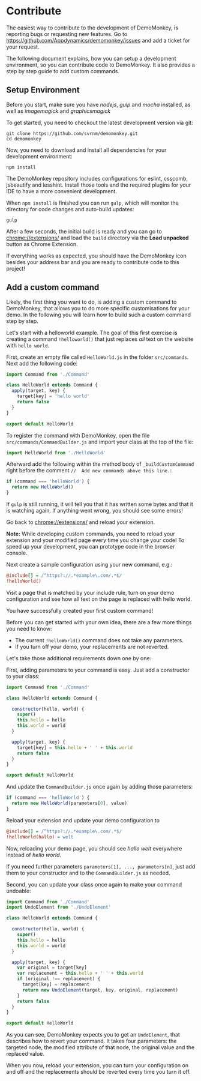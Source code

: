 # Contribute

The easiest way to contribute to the development of DemoMonkey, is reporting bugs or requesting new features. Go to https://github.com/Appdynamics/demomonkey/issues and add a ticket for your request.

The following document explains, how you can setup a development environment, so you can contribute code to DemoMonkey. It also provides a step by step guide to add custom commands.

## Setup Environment

Before you start, make sure you have *nodejs*, *gulp* and *mocha* installed, as well as *imagemagick* and *graphicsmagick*

To get started, you need to checkout the latest development version via git:

```shell
git clone https://github.com/svrnm/demomonkey.git
cd demomonkey
```

Now, you need to download and install all dependencies for your  development environment:

```shell
npm install
```

The DemoMonkey repository includes configurations for eslint, csscomb, jsbeautify and lesshint. Install those tools and the required plugins for your IDE to have a more convenient development.

When `npm install` is finished you can run `gulp`, which will monitor the directory for code changes and auto-build updates:

```shell
gulp
```

After a few seconds, the initial build is ready and you can go to [chrome://extensions/](chrome://extensions/) and load the `build` directory via the **Load unpacked** button as Chrome Extension.

If everything works as expected, you should have the DemoMonkey icon besides your address bar and you are ready to contribute code to this project!

## Add a custom command

Likely, the first thing you want to do, is adding a custom command to DemoMonkey, that allows you to do more specific customisations for your demo. In the following you will learn how to build such a custom command step by step.

Let's start with a helloworld example. The goal of this first exercise is creating a command `!helloworld()` that just replaces *all* text on the website with `hello world`.

First, create an empty file called `HelloWorld.js` in the folder `src/commands`. Next add the following code:

```javascript
import Command from './Command'

class HelloWorld extends Command {
  apply(target, key) {
    target[key] = 'hello world'    
    return false
  }  
}

export default HelloWorld
```

To register the command with DemoMonkey, open the file `src/commands/CommandBuilder.js` and import your class at the top of the file:

```javascript
import HelloWorld from './HelloWorld'
```

Afterward add the following within the method body of `_buildCustomCommand` right before the comment `//  Add new commands above this line.`:

```javascript
if (command === 'helloWorld') {
  return new HelloWorld()
}
```

If `gulp` is still running, it will tell you that it has written some bytes and that it is watching again. If anything went wrong, you should see some errors!

Go back to [chrome://extensions/](chrome://extensions/) and reload your extension.

**Note:** While developing custom commands, you need to reload your extension and your modified page every time you change your code! To speed up your development, you can prototype code in the browser console.

Next create a sample configuration using your new command, e.g.:

```ini
@include[] = /^https?://.*example\.com/.*$/
!helloWorld()
```

Visit a page that is matched by your include rule, turn on your demo configuration and see how all text on the page is replaced with hello world.

You have successfully created your first custom command!

Before you can get started with your own idea, there are a few more things you need to know:

- The current `!helloWorld()` command does not take any parameters.
- If you turn off your demo, your replacements are not reverted.

Let's take those additional requirements down one by one:

First, adding parameters to your command is easy. Just add a constructor to your class:

```javascript
import Command from './Command'

class HelloWorld extends Command {

  constructor(hello, world) {
    super()
    this.hello = hello
    this.world = world
  }

  apply(target, key) {
    target[key] = this.hello + ' ' + this.world
    return false
  }  
}

export default HelloWorld
```

And update the `CommandBuilder.js` once again by adding those parameters:

```javascript
if (command === 'helloWorld') {
  return new HelloWorld(parameters[0], value)
}
```

Reload your extension and update your demo configuration to

```ini
@include[] = /^https?://.*example\.com/.*$/
!helloWorld(hallo) = welt
```

Now, reloading your demo page, you should see *hallo welt* everywhere instead of *hello world*.

If you need further parameters `parameters[1], ..., parameters[n]`, just add them to your constructor and to the `CommandBuilder.js` as needed.

Second, you can update your class once again to make your command undoable:

```javascript
import Command from './Command'
import UndoElement from './UndoElement'

class HelloWorld extends Command {

  constructor(hello, world) {
    super()
    this.hello = hello
    this.world = world
  }

  apply(target, key) {
    var original = target[key]
    var replacement = this.hello + ' ' + this.world
    if (original !== replacement) {
      target[key] = replacement
      return new UndoElement(target, key, original, replacement)
    }
    return false
  }  
}

export default HelloWorld
```

As you can see, DemoMonkey expects you to get an `UndoElement`, that describes how to revert your command. It takes four parameters: the targeted node, the modified attribute of that node, the original value and the replaced value.

When you now, reload your extension, you can turn your configuration on and off and the replacements should be reverted every time you turn it off.
